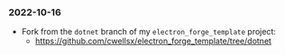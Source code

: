 ### 2022-10-16

- Fork from the `dotnet` branch of my `electron_forge_template` project:
  - https://github.com/cwellsx/electron_forge_template/tree/dotnet

